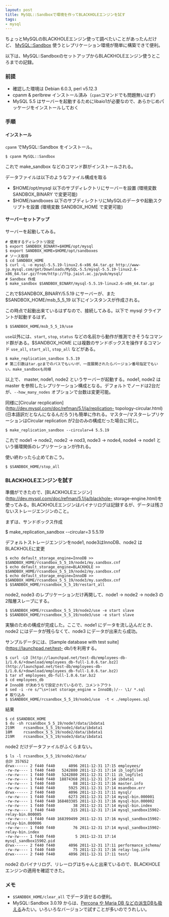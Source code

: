 ```yaml
---
layout: post
title: MySQL::Sandboxで環境を作ってBLACKHOLEエンジンを試す
tags:
- mysql
---
```

ちょっとMySQLのBLACKHOLEエンジン使って調べたいことがあったんだけど、
[MySQL::Sandbox](http://mysqlsandbox.net/) 使うとレプリケーション環境が簡単に構築できて便利。

以下は、MySQL::SandboxのセットアップからBLACKHOLEエンジン使うところまでの記録。

### 前提

  * 確認した環境は Debian 6.0.3, perl v5.12.3
  * cpanm & perlbrew インストール済み（`cpan`コマンドでも問題無いはず）
  * MySQL 5.5 はサーバーを起動するためにlibaio1が必要なので、あらかじめパッケージをインストールしておく

### 手順

#### インストール

`cpanm` でMySQL::Sandbox をインストール。

    
    $ cpanm MySQL::Sandbox
    

これで make_sandbox などのコマンド群がインストールされる。

データファイルは以下のようなファイル構成を取る

  * $HOME/opt/mysql 以下のサブディレクトリにサーバーを設置 (環境変数 SANDBOX_BINARY で変更可能)
  * $HOME/sandboxes 以下のサブディレクトリにMySQLのデータや起動スクリプトを設置 (環境変数 SANDBOX_HOME で変更可能)

#### サーバーセットアップ

サーバーを起動してみる。

    
    # 使用するディレクトリ設定
    $ export SANDBOX_BINARY=$HOME/opt/mysql
    $ export SANDBOX_HOME=$HOME/opt/sandboxes
    # ソース取得
    $ cd SANDBOX_HOME
    $ curl -L -o mysql-5.5.19-linux2.6-x86_64.tar.gz http://www-jp.mysql.com/get/Downloads/MySQL-5.5/mysql-5.5.19-linux2.6-x86_64.tar.gz/from/http://ftp.jaist.ac.jp/pub/mysql/
    # Sandbox 作成
    $ make_sandbox $SANDBOX_BINARY/mysql-5.5.19-linux2.6-x86_64.tar.gz
    

これで$SANDBOX_BINARY/5.5.19 にサーバーが、また $SANDBOX_HOME/msb_5_5_19 以下にインスタンスが作成される。

この時点で起動出来ているはずなので、接続してみる。以下で mysql クライアントが起動するはず。

    
    $ $SANDBOX_HOME/msb_5_5_19/use
    

`use`以外には、`start`, `stop`, `status` などの名前から動作が推測できそうなコマンド群がある。$SANDBOX_HOME
には複数のサンドボックスを操作するコマンド `use_all`, `start_all`, `stop_all` などがある。

    
    $ make_replication_sandbox 5.5.19 
    # 第二引数はtar.gzまでのパスでもいいが、一度展開されたらバージョン番号指定でもいい。make_sandboxも同様
    

以上で、 master, node1, node2 というサーバーが起動する。node1, node2 は master
を参照したレプリケーション構成となる。デフォルトでノードは2台だが、`--how_many_nodes` オプションで台数は変更可能。

同様に[Circular recplication](http://dev.mysql.com/doc/refman/5.1/ja/replication-
topology-circular.html)(日本語訳だとなんになるんだろう)も簡単に作れる。マスター/マスターレプリケーションはCircular
replication が2台のみの構成だった場合に同じ。

    
    $ make_replication_sandbox --circular=4 5.5.19
    

これで node1 -> node2, node2 -> nod3, node3 -> node4, node4 -> node1
という循環関係のレプリケーションが作れる。

使い終わったら止めておこう。

    
    $ $SANDBOX_HOME/stop_all
    

### BLACKHOLEエンジンを試す

準備ができたので、[BLACKHOLEエンジン](http://dev.mysql.com/doc/refman/5.1/ja/blackhole-
storage-engine.html)を使ってみる。BLACKHOLEエンジンはバイナリログは記録するが、データは残さないストレージエンジンのこと。

まずは、サンドボックス作成

$ make_replication_sandbox --circular=3 5.5.19

デフォルトストレージエンジンをnode1, node3はInnoDB、node2 はBLACKHOLEに変更

    
    $ echo default_storage_engine=InnoDB >> $SANDBOX_HOME/rcsandbox_5_5_19/node1/my.sandbox.cnf
    $ echo default_storage_engine=BLACKHOLE >> $SANDBOX_HOME/rcsandbox_5_5_19/node2/my.sandbox.cnf
    $ echo default_storage_engine=InnoDB >> $SANDBOX_HOME/rcsandbox_5_5_19/node3/my.sandbox.cnf
    $ $SANDBOX_HOME/rcsandbox_5_5_19/restart_all
    

node2, node3 のレプリケーションだけ再開して、node1 -> node2 -> node3 の2階層スレーブにする。

    
    $ $SANDBOX_HOME/rcsandbox_5_5_19/node2/use -e start slave
    $ $SANDBOX_HOME/rcsandbox_5_5_19/node3/use -e start slave
    

実験のための構成が完成した。ここで、node1 にデータを流し込んだとき、node2 にはデータが残らなくて、node3 にデータが出来たら成功。

サンプルデータには、[Sample database with test suite](https://launchpad.net/test-
db/)を利用する。

    
    $ curl -LO [http://launchpad.net/test-db/employees-db-1/1.0.6/+download/employees_db-full-1.0.6.tar.bz2](http://launchpad.net/test-db/employees-db-1/1.0.6/+download/employees_db-full-1.0.6.tar.bz2)
    $ tar xf employees_db-full-1.0.6.tar.bz2
    $ cd employees_db
    # InnoDB が決めうちで設定されているので、コメントアウト
    $ sed -i -re s/^\s+(set storage_engine = InnoDB;)/-- \1/ *.sql
    # 取り込み
    $ $SANDBOX_HOME/rcsandbox_5_5_19/node1/use  -t < ./employees.sql
    

結果

    
    $ cd $SANDBOX_HOME
    $ du -sh rcsandbox_5_5_19/node?/data/ibdata1
    219M    rcsandbox_5_5_19/node1/data/ibdata1
    18M     rcsandbox_5_5_19/node2/data/ibdata1
    219M    rcsandbox_5_5_19/node3/data/ibdata1
    

node2 だけデータファイルがふくらまない。

    
    $ ls -l rcsandbox_5_5_19/node2/data/
    合計 357652
    drwx------ 2 f440 f440      4096 2011-12-31 17:15 employees/
    -rw-rw---- 1 f440 f440   5242880 2011-12-31 17:14 ib_logfile0
    -rw-rw---- 1 f440 f440   5242880 2011-12-31 17:11 ib_logfile1
    -rw-rw---- 1 f440 f440  18874368 2011-12-31 17:14 ibdata1
    -rw-rw---- 1 f440 f440        88 2011-12-31 17:16 master.info
    -rw-rw---- 1 f440 f440      5925 2011-12-31 17:14 msandbox.err
    drwx------ 2 f440 f440      4096 2011-12-31 17:11 mysql/
    -rw-rw---- 1 f440 f440      6273 2011-12-31 17:14 mysql-bin.000001
    -rw-rw---- 1 f440 f440 168403385 2011-12-31 17:16 mysql-bin.000002
    -rw-rw---- 1 f440 f440        38 2011-12-31 17:14 mysql-bin.index
    -rw-rw---- 1 f440 f440       315 2011-12-31 17:14 mysql_sandbox15902-relay-bin.000005
    -rw-rw---- 1 f440 f440 168399499 2011-12-31 17:16 mysql_sandbox15902-relay-bin.000006
    -rw-rw---- 1 f440 f440        76 2011-12-31 17:14 mysql_sandbox15902-relay-bin.index
    -rw-rw---- 1 f440 f440         5 2011-12-31 17:14 mysql_sandbox15902.pid
    drwx------ 2 f440 f440      4096 2011-12-31 17:11 performance_schema/
    -rw-rw---- 1 f440 f440        75 2011-12-31 17:16 relay-log.info
    drwx------ 2 f440 f440      4096 2011-12-31 17:11 test/
    

node2 のバイナリログ、リレーログはちゃんと出来ているので、BLACKHOLEエンジンの適用を確認できた。

### メモ

  * `$SANDBOX_HOME/clear_all` でデータ消せるの便利。
  * MySQL::Sandbox 3.0.19 からは、[Percona や Maria DB などの派生DBも扱える](http://mysqlsandbox.net/news.html)みたい。いろいろなバージョンで試すことが多いのでうれしい。


